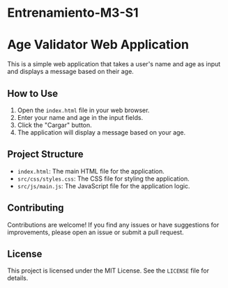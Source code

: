 # Entrenamiento-M3-S1

# Age Validator Web Application

This is a simple web application that takes a user's name and age as input and displays a message based on their age.

## How to Use

1. Open the `index.html` file in your web browser.
2. Enter your name and age in the input fields.
3. Click the "Cargar" button.
4. The application will display a message based on your age.

## Project Structure

- `index.html`: The main HTML file for the application.
- `src/css/styles.css`: The CSS file for styling the application.
- `src/js/main.js`: The JavaScript file for the application logic.

## Contributing

Contributions are welcome! If you find any issues or have suggestions for improvements, please open an issue or submit a pull request.

## License

This project is licensed under the MIT License. See the `LICENSE` file for details.
